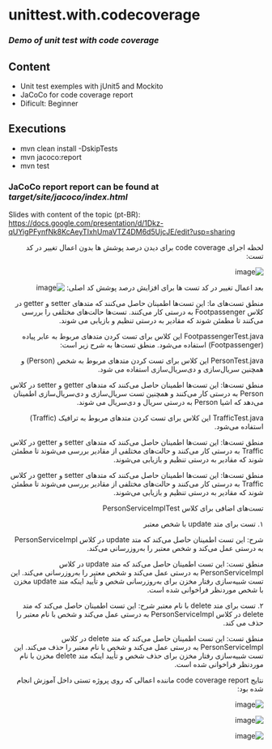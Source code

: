 # unittest.with.codecoverage
### _Demo of unit test with code coverage_

## Content
- Unit test exemples with jUnit5 and Mockito
- JaCoCo for code coverage report
- Dificult: Beginner

## Executions
- mvn clean install -DskipTests
- mvn jacoco:report
- mvn test

### JaCoCo report report can be found at _target/site/jacoco/index.html_

Slides with content of the topic (pt-BR):<br> https://docs.google.com/presentation/d/1Dkz-qUYigPFynfNk8KcAeyTIxhUmaVTZ4DM6d5UjcJE/edit?usp=sharing

<div dir="rtl">

لحظه اجرای code coverage برای دیدن درصد پوشش ها بدون اعمال تغییر در کد تست:

![image](https://github.com/sahm124/az_testCoverage/assets/62812464/3cf7f35e-dbdc-401d-83ac-21bb3bea4da8)



بعد اعمال تغییر در کد تست ها برای افزایش درصد پوشش کد اصلی:
![image](https://github.com/sahm124/az_testCoverage/assets/62812464/67687451-6d30-46a9-8cb3-b9bb22ad4f1e)



منطق تست‌های ما: این تست‌ها اطمینان حاصل می‌کنند که متدهای setter و getter در کلاس Footpassenger به درستی کار می‌کنند. تست‌ها حالت‌های مختلفی را بررسی می‌کنند تا مطمئن شوند که مقادیر به درستی تنظیم و بازیابی می‌ شوند.

FootpassengerTest.java
این کلاس برای تست کردن متدهای مربوط به عابر پیاده (Footpassenger) استفاده می‌شود. منطق تست‌ها به شرح زیر است:

PersonTest.java
این کلاس برای تست کردن متدهای مربوط به شخص (Person) و همچنین سریال‌سازی و دی‌سریال‌سازی استفاده می ‌شود.

منطق تست‌ها: این تست‌ها اطمینان حاصل می‌کنند که متدهای getter و setter در کلاس Person به درستی کار می‌کنند و همچنین تست سریال‌سازی و دی‌سریال‌سازی اطمینان می‌دهد که اشیا Person به درستی سریال و دی‌سریال می ‌شوند.

TrafficTest.java
این کلاس برای تست کردن متدهای مربوط به ترافیک (Traffic) استفاده می‌شود.

منطق تست‌ها: این تست‌ها اطمینان حاصل می‌کنند که متدهای setter و getter در کلاس Traffic به درستی کار می‌کنند و حالت‌های مختلفی از مقادیر بررسی می‌شوند تا مطمئن شوند که مقادیر به درستی تنظیم و بازیابی می‌شوند.


منطق تست‌ها: این تست‌ها اطمینان حاصل می‌کنند که متدهای setter و getter در کلاس Traffic به درستی کار می‌کنند و حالت‌های مختلفی از مقادیر بررسی می‌شوند تا مطمئن شوند که مقادیر به درستی تنظیم و بازیابی می‌شوند.


تست‌های اضافی برای کلاس PersonServiceImplTest

۱. تست برای متد update با شخص معتبر

شرح: این تست اطمینان حاصل می‌کند که متد update در کلاس PersonServiceImpl به درستی عمل می‌کند و شخص معتبر را به‌روز‌رسانی می‌کند.


منطق تست: این تست اطمینان حاصل می‌کند که متد update در کلاس PersonServiceImpl به درستی عمل می‌کند و شخص معتبر را به‌روز‌رسانی می‌کند.
این تست شبیه‌سازی رفتار مخزن برای به‌روز‌رسانی شخص و تأیید اینکه متد update مخزن با شخص موردنظر فراخوانی شده است.


۲. تست برای متد delete با نام معتبر
شرح: این تست اطمینان حاصل می‌کند که متد delete در کلاس PersonServiceImpl به درستی عمل می‌کند و شخص با نام معتبر را حذف می‌ کند.

منطق تست: این تست اطمینان حاصل می‌کند که متد delete در کلاس PersonServiceImpl به درستی عمل می‌کند و شخص با نام معتبر را حذف می‌کند. این تست شبیه‌سازی رفتار مخزن برای حذف شخص و تأیید اینکه متد delete مخزن با نام موردنظر فراخوانی شده است.


نتایج code coverage report ماننده اعمالی که روی پروژه تستی داخل آموزش انجام شده بود:

![image](https://github.com/sahm124/az_testCoverage/assets/62812464/3297de04-0085-4a6a-99bc-e4d2f7941548)

![image](https://github.com/sahm124/az_testCoverage/assets/62812464/e40258ba-cadc-405c-ba3e-8763c90e8599)

![image](https://github.com/sahm124/az_testCoverage/assets/62812464/4075c31d-b65e-4d3a-8fa4-3337493f521e)



</div>
